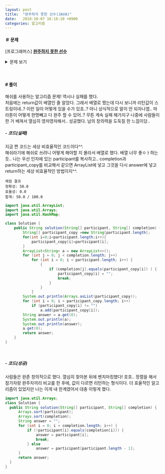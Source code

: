```yaml
---
layout: post
title:  "완주하지 못한 선수(JAVA)"
date:   2018-10-07 16:16:10 +0900
categories: 알고리즘
---
```

#### ＃ 문제
[프로그래머스]
[**완주하지 못한 선수**](https://programmers.co.kr/learn/courses/30/lessons/42576)
<details><summary >문제 보기</summary>
<div style="font-size:0.7em;">
<p>수많은 마라톤 선수들이 마라톤에 참여하였습니다. 단 한 명의 선수를 제외하고는 모든 선수가 마라톤을 완주하였습니다.</p>

<p>마라톤에 참여한 선수들의 이름이 담긴 배열 participant와 완주한 선수들의 이름이 담긴 배열 completion이 주어질 때, 완주하지 못한 선수의 이름을 return 하도록 solution 함수를 작성해주세요.</p>

<h5>제한사항</h5>

<ul>
<li>마라톤 경기에 참여한 선수의 수는 1명 이상 100,000명 이하입니다.</li>
<li>completion의 길이는 participant의 길이보다 1 작습니다.</li>
<li>참가자의 이름은 1개 이상 20개 이하의 알파벳 소문자로 이루어져 있습니다.</li>
<li>참가자 중에는 동명이인이 있을 수 있습니다.</li>
</ul>

<h5>입출력 예</h5>
<table class="table">
        <thead><tr>
<th>participant</th>
<th>completion</th>
<th>return</th>
</tr>
</thead>
        <tbody><tr>
<td>[<q>leo</q>, <q>kiki</q>, <q>eden</q>]</td>
<td>[<q>eden</q>, <q>kiki</q>]</td>
<td><q>leo</q></td>
</tr>
<tr>
<td>[<q>marina</q>, <q>josipa</q>, <q>nikola</q>, <q>vinko</q>, <q>filipa</q>]</td>
<td>[<q>josipa</q>, <q>filipa</q>, <q>marina</q>, <q>nikola</q>]</td>
<td><q>vinko</q></td>
</tr>
<tr>
<td>[<q>mislav</q>, <q>stanko</q>, <q>mislav</q>, <q>ana</q>]</td>
<td>[<q>stanko</q>, <q>ana</q>, <q>mislav</q>]</td>
<td><q>mislav</q></td>
</tr>
</tbody>
      </table>
<h5>입출력 예 설명</h5>

<p>예제 #1<br>
<q>leo</q>는 참여자 명단에는 있지만, 완주자 명단에는 없기 때문에 완주하지 못했습니다.</p>

<p>예제 #2<br>
<q>vinko</q>는 참여자 명단에는 있지만, 완주자 명단에는 없기 때문에 완주하지 못했습니다.</p>

<p>예제 #3<br>
<q>mislav</q>는 참여자 명단에는 두 명이 있지만, 완주자 명단에는 한 명밖에 없기 때문에 한명은 완주하지 못했습니다.</p>
</div>
</div>
</details>

<br>
<br>

#### # 풀이
해쉬를 사용하는 알고리즘 문제! 역시나 실패를 했다.  
처음에는 return값이 배열인 줄 알았다. 그래서 배열로 짰는데 다시 보니까 리턴값이 스트링이네..? 이런 일이 어떻게 있을 수가 있죠..? 아니 상식적으로 말이 안 되자나엽.. 마라톤이 어떻게 한명빼고 다 완주 할 수 있어..? 무튼 계속 실패 해가지구 나중에 사람들이 한 거 베껴서 열심히 영차영차해서.. 성공했다. 남의 창의력을 도둑질 한 느낌이당..  



##### **- 코드(실패)**  

지금 짠 코드는 세상 비효율적인 코드이다^^.  
해쉬라기에 해쉬로 쓰려니 어떻게 해야할 지 몰라서 배열로 했다. 배열 너무 좋ㅇㅏ하는 듯..  나는 우선 인자에 있는 participant를 복사하고.. completion과 participant_copy를 비교해서 같으면 ArrayList에 넣고 그것을 다시 answer에 넣고 return하는 세상 비효율적인 방법이지^^.

~~~
채점 결과
정확성: 50.0
효율성: 0.0
합계: 50.0 / 100.0
~~~


```JAVA
import java.util.ArrayList;
import java.util.Arrays;
import java.util.HashMap;

class Solution {
    public String solution(String[] participant, String[] completion) {
    	String[] participant_copy =new String[participant.length];
    	for(int i=0;i<participant.length;i++){
    		participant_copy[i]=participant[i];
    	}
		ArrayList<String> a = new ArrayList<>();
		for (int j = 0; j < completion.length; j++)
			for (int i = 0; i < participant.length; i++) {
				{
					if (completion[j].equals(participant_copy[i]) ) {
						participant_copy[i] = "";
						break;
					}
				}
			}
		System.out.println(Arrays.asList(participant_copy));
		for (int i = 0; i < participant_copy.length; i++)
			if (participant_copy[i] != "")
				a.add(participant_copy[i]);
		String answer = a.get(0);
		System.out.println(a);
		System.out.println(answer);
		a.get(0);
		return answer;
    }
}
```  
<br>


##### **- 코드(성공)**  

사람들은 완죤 창의적으로 했다. 열심히 찾아본 뒤에 벤치마킹했다! 호호.. 정렬을 해서 참가자랑 완주자끼리 비교를 한 후에, 값이 다르면 리턴하는 형식이다. 더 효율적인 알고리즘이 있었지만 나는 이게 내 한계였어서 대충 이렇게 했다.  

  ```java
  import java.util.Arrays;
  class Solution {
  	public String solution(String[] participant, String[] completion) {
  		Arrays.sort(participant);
  		Arrays.sort(completion);
  		String answer = "";
  		for (int i = 0; i < completion.length; i++) {
  			if (!participant[i].equals(completion[i])) {
  				answer = participant[i];
  				break;
  			} else
  				answer = participant[participant.length - 1];
  		}
  		return answer;
  	}
  }
  ```
